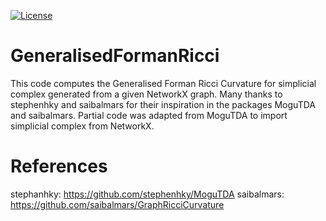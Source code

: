 [![License](https://img.shields.io/badge/License-Apache%202.0-blue.svg)](https://opensource.org/licenses/Apache-2.0)

# GeneralisedFormanRicci
This code computes the Generalised Forman Ricci Curvature for simplicial complex generated from a given NetworkX graph.
Many thanks to stephenhky and saibalmars for their inspiration in the packages MoguTDA and saibalmars. 
Partial code was adapted from MoguTDA to import simplicial complex from NetworkX.

# References
stephanhky: https://github.com/stephenhky/MoguTDA
saibalmars: https://github.com/saibalmars/GraphRicciCurvature
